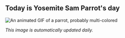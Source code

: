 ## Today is Yosemite Sam Parrot's day

![An animated GIF of a parrot, probably multi-colored](https://raw.githubusercontent.com/jmhobbs/cultofthepartyparrot.com/master/parrots/hd/yosemitesamparrot.gif)

*This image is automatically updated daily.*

